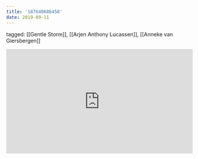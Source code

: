 ```yaml
---
title: '187640686458'
date: 2019-09-11
---
```

tagged: [[Gentle Storm]], [[Arjen Anthony Lucassen]], [[Anneke van Giersbergen]]
<iframe allow="accelerometer; autoplay; clipboard-write; encrypted-media; gyroscope; picture-in-picture" allowfullscreen="" frameborder="0" height="281" id="youtube_iframe" src="https://www.youtube.com/embed/zOMnruKNArw?feature=oembed&amp;enablejsapi=1&amp;origin=https://safe.txmblr.com&amp;wmode=opaque" width="500"></iframe>